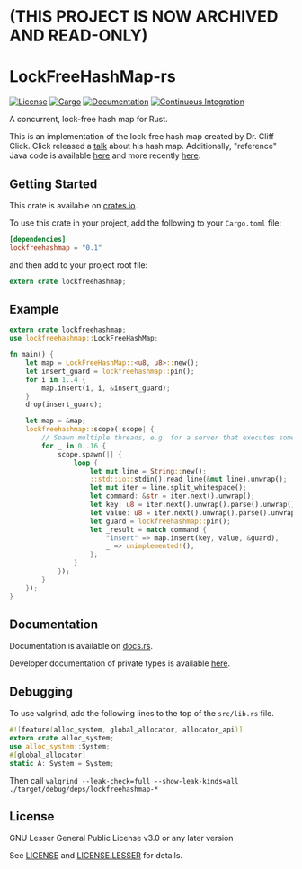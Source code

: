 # (THIS PROJECT IS NOW ARCHIVED AND READ-ONLY)

# LockFreeHashMap-rs

[![License](https://img.shields.io/badge/license-LGPL--3.0+-blue.svg)](https://github.com/rolag/lockfreehashmap)
[![Cargo](https://img.shields.io/crates/v/lockfreehashmap.svg)](https://crates.io/crates/lockfreehashmap)
[![Documentation](https://docs.rs/lockfreehashmap/badge.svg)](https://docs.rs/lockfreehashmap)
[![Continuous Integration](https://api.travis-ci.org/rolag/lockfreehashmap-rs.svg?branch=master)](https://travis-ci.org/rolag/lockfreehashmap-rs)

A concurrent, lock-free hash map for Rust.

This is an implementation of the lock-free hash map created by Dr. Cliff Click.
Click released a [talk](https://www.youtube.com/watch?v=HJ-719EGIts) about his hash map.
Additionally, "reference" Java code is available
[here](https://github.com/boundary/high-scale-lib/blob/master/src/main/java/org/cliffc/high_scale_lib/NonBlockingHashMap.java)
and more recently
[here](https://github.com/JCTools/JCTools/blob/master/jctools-core/src/main/java/org/jctools/maps/NonBlockingHashMap.java).

## Getting Started

This crate is available on [crates.io](https://crates.io/crates/lockfreehashmap).

To use this crate in your project, add the following to your `Cargo.toml` file:
```toml
[dependencies]
lockfreehashmap = "0.1"
```
and then add to your project root file:
```rust
extern crate lockfreehashmap;
```

## Example
```rust
extern crate lockfreehashmap;
use lockfreehashmap::LockFreeHashMap;

fn main() {
    let map = LockFreeHashMap::<u8, u8>::new();
    let insert_guard = lockfreehashmap::pin();
    for i in 1..4 {
        map.insert(i, i, &insert_guard);
    }
    drop(insert_guard);

    let map = &map;
    lockfreehashmap::scope(|scope| {
        // Spawn multiple threads, e.g. for a server that executes some actions on a loop
        for _ in 0..16 {
            scope.spawn(|| {
                loop {
                    let mut line = String::new();
                    ::std::io::stdin().read_line(&mut line).unwrap();
                    let mut iter = line.split_whitespace();
                    let command: &str = iter.next().unwrap();
                    let key: u8 = iter.next().unwrap().parse().unwrap();
                    let value: u8 = iter.next().unwrap().parse().unwrap();
                    let guard = lockfreehashmap::pin();
                    let _result = match command {
                        "insert" => map.insert(key, value, &guard),
                        _ => unimplemented!(),
                    };
                }
            });
        }
    });
}
```

## Documentation
Documentation is available on [docs.rs](https://docs.rs/lockfreehashmap).

Developer documentation of private types is available [here](https://rolag.github.io/lockfreehashmap-rs/master/lockfreehashmap/).

## Debugging
To use valgrind, add the following lines to the top of the `src/lib.rs` file.

```rust
#![feature(alloc_system, global_allocator, allocator_api)]
extern crate alloc_system;
use alloc_system::System;
#[global_allocator]
static A: System = System;
```

Then call `valgrind --leak-check=full --show-leak-kinds=all ./target/debug/deps/lockfreehashmap-*`

## License
GNU Lesser General Public License v3.0 or any later version

See [LICENSE](LICENSE) and [LICENSE.LESSER](LICENSE.LESSER) for details.
